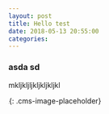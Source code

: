 ```yaml
---
layout: post
title: Hello test
date: 2018-05-13 20:55:00
categories:
---
```


### asda sd

mkljkljljkljkljkljkl

![](data:image/png;base64,iVBORw0KGgoAAAANSUhEUgAAAAEAAAABCAYAAAAfFcSJAAAADUlEQVQIHWNYtWrVfwAG/gL+W+NRyAAAAABJRU5ErkJggg==){: .cms-image-placeholder}